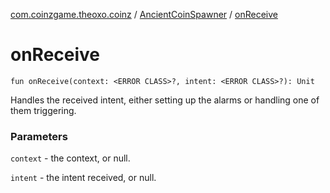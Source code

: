 [com.coinzgame.theoxo.coinz](../index.md) / [AncientCoinSpawner](index.md) / [onReceive](.)

# onReceive

`fun onReceive(context: <ERROR CLASS>?, intent: <ERROR CLASS>?): Unit`

Handles the received intent, either setting up the alarms or handling one of them triggering.

### Parameters

`context` - the context, or null.

`intent` - the intent received, or null.